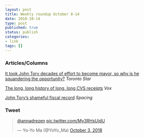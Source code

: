 ```yaml
---
layout: post
title: Weekly roundup October 8-14
date: 2018-10-14
type: post
published: true
status: publish
categories:
- link
tags: []
---
```


### Articles/Columns

[It took John Tory decades of effort to become mayor, so why is he squandering the opportunity?](https://www.thestar.com/opinion/star-columnists/2018/10/12/it-took-john-tory-decades-of-effort-to-become-mayor-so-why-is-he-squandering-the-opportunity.html "It took John Tory decades of effort to become mayor, so why is he squandering the opportunity? By Shawn Micallef") *Toronto Star*

[The long, long history of long, long CVS receipts](https://www.vox.com/the-goods/2018/10/10/17956950/why-are-cvs-pharmacy-receipts-so-long "The long, long history of long, long CVS receipts. By Rachel Sugar") *Vox*

[John Tory’s shameful fiscal record](https://spacing.ca/toronto/2018/10/09/election-john-torys-shameful-fiscal-record/ "John Tory’s shameful fiscal record. By John Lorinc") *Spacing*

### Tweet
<blockquote class="twitter-tweet" data-lang="en"><p lang="und" dir="ltr"><a href="https://twitter.com/annadrezen?ref_src=twsrc%5Etfw">@annadrezen</a> <a href="https://t.co/My3RHsUjdU">pic.twitter.com/My3RHsUjdU</a></p>&mdash; Yo-Yo Ma (@YoYo_Ma) <a href="https://twitter.com/YoYo_Ma/status/1047583988964098050?ref_src=twsrc%5Etfw">October 3, 2018</a></blockquote> <script async src="https://platform.twitter.com/widgets.js" charset="utf-8"></script> 
